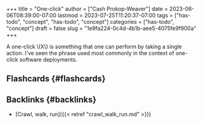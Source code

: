 +++
title = "One-click"
author = ["Cash Prokop-Weaver"]
date = 2023-06-06T08:39:00-07:00
lastmod = 2023-07-25T11:20:37-07:00
tags = ["has-todo", "concept", "has-todo", "concept"]
categories = ["has-todo", "concept"]
draft = false
slug = "1e9fa224-0c4d-4b1b-aee5-4075fe9f900a"
+++

A one-click \\(X\\) is something that one can perform by taking a single action. I've seen the phrase used most commonly in the context of one-click software deployments.


## Flashcards {#flashcards}


## Backlinks {#backlinks}

-   [Crawl, walk, run]({{< relref "crawl_walk_run.md" >}})

